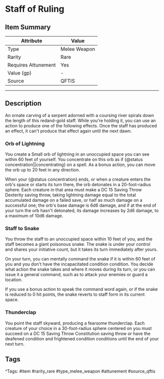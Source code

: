 # Staff of Ruling

## Item Summary

| Attribute            | Value                        |
|----------------------|------------------------------|
| Type                 | Melee Weapon |
| Rarity               | Rare             |
| Requires Attunement  | Yes                |
| Value (gp)           | -    |
| Source               | QFTIS |

---

## Description

An ornate carving of a serpent adorned with a coursing river spirals down the length of this redand-gold staff. While you're holding it, you can use an action to produce one of the following effects. Once the staff has produced an effect, it can't produce that effect again until the next dawn.

### Orb of Lightning

You create a Small orb of lightning in an unoccupied space you can see within 60 feet of yourself. You concentrate on this orb as if {@status concentration||concentrating} on a spell. As a bonus action, you can move the orb up to 20 feet in any direction.

When your {@status concentration} ends, or when a creature enters the orb's space or starts its turn there, the orb detonates in a 20-foot-radius sphere. Each creature in that area must make a DC 15 Saving Throw Dexterity saving throw, taking lightning damage equal to the total accumulated damage on a failed save, or half as much damage on a successful one; the orb's base damage is 6d6 damage, and if at the end of your turn the orb hasn't detonated, its damage increases by 2d6 damage, to a maximum of 10d6 damage.

### Staff to Snake

You throw the staff to an unoccupied space within 10 feet of you, and the staff becomes a giant poisonous snake. The snake is under your control and shares your initiative count, but it takes its turn immediately after yours.

On your turn, you can mentally command the snake if it is within 60 feet of you and you don't have the incapacitated condition condition. You decide what action the snake takes and where it moves during its turn, or you can issue it a general command, such as to attack your enemies or guard a location.

If you use a bonus action to speak the command word again, or if the snake is reduced to 0 hit points, the snake reverts to staff form in its current space.

### Thunderclap

You point the staff skyward, producing a fearsome thunderclap. Each creature of your choice in a 30-foot-radius sphere centered on you must succeed on a DC 15 Saving Throw Constitution saving throw or have the deafened condition and frightened condition conditions until the end of your next turn.

## Tags

^Tags: #item #rarity_rare #type_melee_weapon #attunement #source_qftis